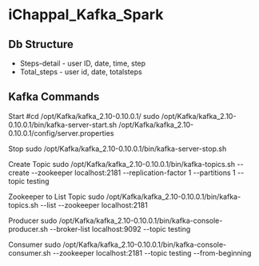 # iChappal_Kafka_Spark

## Db Structure
* Steps-detail - user ID, date, time, step
* Total_steps - user id, date, totalsteps

## Kafka Commands 
Start
#cd /opt/Kafka/kafka_2.10-0.10.0.1/
sudo  /opt/Kafka/kafka_2.10-0.10.0.1/bin/kafka-server-start.sh /opt/Kafka/kafka_2.10-0.10.0.1/config/server.properties

Stop
sudo /opt/Kafka/kafka_2.10-0.10.0.1/bin/kafka-server-stop.sh

Create Topic
sudo /opt/Kafka/kafka_2.10-0.10.0.1/bin/kafka-topics.sh --create --zookeeper localhost:2181 --replication-factor 1  --partitions 1 --topic testing

Zookeeper to List Topic 
sudo /opt/Kafka/kafka_2.10-0.10.0.1/bin/kafka-topics.sh --list --zookeeper localhost:2181

Producer
sudo /opt/Kafka/kafka_2.10-0.10.0.1/bin/kafka-console-producer.sh --broker-list localhost:9092 --topic testing

Consumer
sudo /opt/Kafka/kafka_2.10-0.10.0.1/bin/kafka-console-consumer.sh --zookeeper localhost:2181 --topic testing --from-beginning
